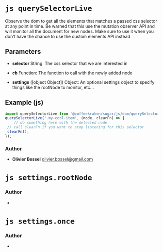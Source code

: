 


<!-- @namespace    sugar.js.dom -->
<!-- @name    querySelectorLive -->

# ```js querySelectorLive ```


Observe the dom to get all the elements that matches a passed css selector at any point in time.
Be warned that this use the mutation observer API and will monitor all the document for new nodes. Make sure to use it
when you don't have the chance to use the custom elements API instead

## Parameters

- **selector**  String: The css selector that we are interested in

- **cb**  Function: The function to call with the newly added node

- **settings** ([object Object]) Object: An optional settings object to specify things like the rootNode to monitor, etc...



## Example (js)

```js
import querySelectorLive from '@coffeekraken/sugar/js/dom/querySelectorLive'
querySelectorLive('.my-cool-item', (node, clearFn) => {
	// do something here with the detected node
 // call clearFn if you want to stop listening for this selector
 clearFn();
});
```


### Author
- **Olivier Bossel** <a href="mailto:olivier.bossel@gmail.com">olivier.bossel@gmail.com</a> 




<!-- @name    settings.rootNode -->

# ```js settings.rootNode ```






### Author
- 




<!-- @name    settings.once -->

# ```js settings.once ```






### Author
- 

